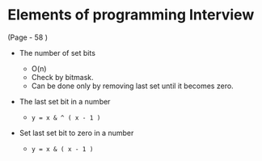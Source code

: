 # Elements of programming Interview
(Page - 58 )

- The number of set bits
    - O(n)
    - Check by bitmask.
    - Can be done only by removing last set until it becomes zero.


- The last set bit in a number
    - `y = x & ^ ( x - 1 )`

- Set last set bit to zero in a number
    - `y = x & ( x - 1 )`

